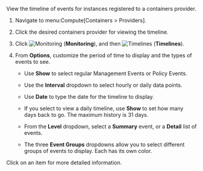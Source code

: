 View the timeline of events for instances registered to a containers
provider.

1.  Navigate to menu:Compute\[Containers \> Providers\].

2.  Click the desired containers provider for viewing the timeline.

3.  Click ![Monitoring](1994.png) (**Monitoring**), and then
    ![Timelines](1995.png) (**Timelines**).

4.  From **Options**, customize the period of time to display and the
    types of events to see.
    
      - Use **Show** to select regular Management Events or Policy
        Events.
    
      - Use the **Interval** dropdown to select hourly or daily data
        points.
    
      - Use **Date** to type the date for the timeline to display.
    
      - If you select to view a daily timeline, use **Show** to set how
        many days back to go. The maximum history is 31 days.
    
      - From the **Level** dropdown, select a **Summary** event, or a
        **Detail** list of events.
    
      - The three **Event Groups** dropdowns allow you to select
        different groups of events to display. Each has its own color.

Click on an item for more detailed information.
